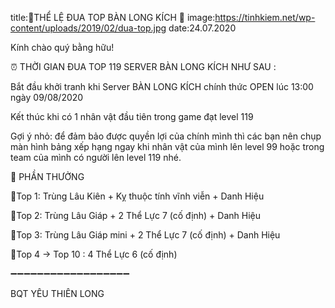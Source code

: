 title:🔔THỂ LỆ ĐUA TOP BÀN LONG KÍCH 🔔
image:https://tinhkiem.net/wp-content/uploads/2019/02/dua-top.jpg
date:24.07.2020

Kính chào quý bằng hữu!

⏰ THỜI GIAN ĐUA TOP 119 SERVER BÀN LONG KÍCH NHƯ SAU :

Bắt đầu khởi tranh khi Server BÀN LONG KÍCH chính thức OPEN lúc 13:00 ngày 09/08/2020

Kết thúc khi có 1 nhân vật đầu tiên trong game đạt level 119

Gợi ý nhỏ: để đảm bảo được quyền lợi của chính mình thì các bạn nên chụp màn hình bảng xếp hạng ngay khi nhân vật của mình lên level 99 hoặc trong team của mình có người lên level 119 nhé.

🔔 PHẦN THƯỞNG

💎Top 1: Trùng Lâu Kiên + Kỵ thuộc tính vĩnh viễn + Danh Hiệu 

💎Top 2: Trùng Lâu Giáp +  2 Thể Lực 7 (cố định) + Danh Hiệu

💎Top 3: Trùng Lâu Giáp mini + 2 Thể Lực 7 (cố định) + Danh Hiệu

💎Top 4 -> Top 10 : 4 Thể Lực 6 (cố định)

➖➖➖➖➖➖➖➖➖➖➖➖➖➖➖➖➖➖

BQT YÊU THIÊN LONG
